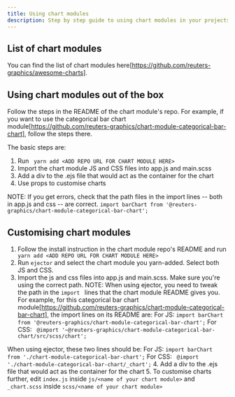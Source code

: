 ```yaml
---
title: Using chart modules
description: Step by step guide to using chart modules in your projects
---
```



## List of chart modules

You can find the list of chart modules here[https://github.com/reuters-graphics/awesome-charts].

## Using chart modules out of the box

Follow the steps in the README of the chart module's repo.
For example, if you want to use the categorical bar chart module[https://github.com/reuters-graphics/chart-module-categorical-bar-chart], follow the steps there.

The basic steps are:
1. Run ``` yarn add <ADD REPO URL FOR CHART MODULE HERE>```
2. Import the chart module JS and CSS files into app.js and main.scss
3. Add a div to the .ejs file that would act as the container for the chart
4. Use props to customise charts

NOTE: If you get errors, check that the path files in the import lines -- both in app.js and css -- are correct.
``` import barChart from '@reuters-graphics/chart-module-categorical-bar-chart'; ```


## Customising chart modules

1. Follow the install instruction in the chart module repo's README and run ``` yarn add <ADD REPO URL FOR CHART MODULE HERE>```
2. Run ``` ejector ``` and select the chart module you yarn-added. Select both JS and CSS.
3. Import the js and css files into app.js and main.scss. Make sure you're using the correct path.
NOTE: When using ejector, you need to tweak the path in the ```import ``` lines that the chart module README gives you.
For example, for this categorical bar chart module[https://github.com/reuters-graphics/chart-module-categorical-bar-chart], the import lines on its README are:
For JS: ```import barChart from '@reuters-graphics/chart-module-categorical-bar-chart';```
For CSS: ``` @import '~@reuters-graphics/chart-module-categorical-bar-chart/src/scss/chart';```

When using ejector, these two lines should be:
For JS: ```import barChart from './chart-module-categorical-bar-chart';```
For CSS: ``` @import './chart-module-categorical-bar-chart/_chart';```
4. Add a div to the .ejs file that would act as the container for the chart
5. To customise charts further, edit ```index.js``` inside ```js/<name of your chart module>``` and ```_chart.scss``` inside ```scss/<name of your chart module>```

